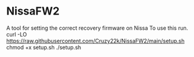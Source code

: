 # NissaFW2
A tool for setting the correct recovery firmware on Nissa
To use this run. 
curl -LO https://raw.githubusercontent.com/Cruzy22k/NissaFW2/main/setup.sh
chmod +x setup.sh
./setup.sh
